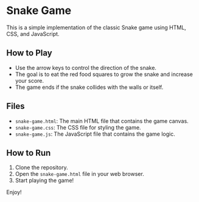 # Snake Game

This is a simple implementation of the classic Snake game using HTML, CSS, and JavaScript.

## How to Play

- Use the arrow keys to control the direction of the snake.
- The goal is to eat the red food squares to grow the snake and increase your score.
- The game ends if the snake collides with the walls or itself.

## Files

- `snake-game.html`: The main HTML file that contains the game canvas.
- `snake-game.css`: The CSS file for styling the game.
- `snake-game.js`: The JavaScript file that contains the game logic.

## How to Run

1. Clone the repository.
2. Open the `snake-game.html` file in your web browser.
3. Start playing the game!

Enjoy!
